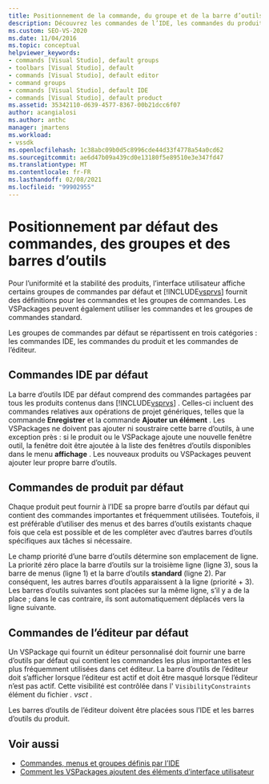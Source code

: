 ```yaml
---
title: Positionnement de la commande, du groupe et de la barre d’outils par défaut | Microsoft Docs
description: Découvrez les commandes de l’IDE, les commandes du produit et les commandes de l’éditeur, que l’interface utilisateur de Visual Studio affiche par défaut.
ms.custom: SEO-VS-2020
ms.date: 11/04/2016
ms.topic: conceptual
helpviewer_keywords:
- commands [Visual Studio], default groups
- toolbars [Visual Studio], default
- commands [Visual Studio], default editor
- command groups
- commands [Visual Studio], default IDE
- commands [Visual Studio], default product
ms.assetid: 35342110-d639-4577-8367-00b21dcc6f07
author: acangialosi
ms.author: anthc
manager: jmartens
ms.workload:
- vssdk
ms.openlocfilehash: 1c38abc09b0d5c8996cde44d33f4778a54a0cd62
ms.sourcegitcommit: ae6d47b09a439cd0e13180f5e89510e3e347fd47
ms.translationtype: MT
ms.contentlocale: fr-FR
ms.lasthandoff: 02/08/2021
ms.locfileid: "99902955"
---
```

# <a name="default-command-group-and-toolbar-placement"></a>Positionnement par défaut des commandes, des groupes et des barres d’outils
Pour l’uniformité et la stabilité des produits, l’interface utilisateur affiche certains groupes de commandes par défaut et [!INCLUDE[vsprvs](../../code-quality/includes/vsprvs_md.md)] fournit des définitions pour les commandes et les groupes de commandes. Les VSPackages peuvent également utiliser les commandes et les groupes de commandes standard.

 Les groupes de commandes par défaut se répartissent en trois catégories : les commandes IDE, les commandes du produit et les commandes de l’éditeur.

## <a name="default-ide-commands"></a>Commandes IDE par défaut
 La barre d’outils IDE par défaut comprend des commandes partagées par tous les produits contenus dans [!INCLUDE[vsprvs](../../code-quality/includes/vsprvs_md.md)] . Celles-ci incluent des commandes relatives aux opérations de projet génériques, telles que la commande **Enregistrer** et la commande **Ajouter un élément** . Les VSPackages ne doivent pas ajouter ni soustraire cette barre d’outils, à une exception près : si le produit ou le VSPackage ajoute une nouvelle fenêtre outil, la fenêtre doit être ajoutée à la liste des fenêtres d’outils disponibles dans le menu **affichage** . Les nouveaux produits ou VSPackages peuvent ajouter leur propre barre d’outils.

## <a name="default-product-commands"></a>Commandes de produit par défaut
 Chaque produit peut fournir à l’IDE sa propre barre d’outils par défaut qui contient des commandes importantes et fréquemment utilisées. Toutefois, il est préférable d’utiliser des menus et des barres d’outils existants chaque fois que cela est possible et de les compléter avec d’autres barres d’outils spécifiques aux tâches si nécessaire.

 Le champ priorité d’une barre d’outils détermine son emplacement de ligne. La priorité zéro place la barre d’outils sur la troisième ligne (ligne 3), sous la barre de menus (ligne 1) et la barre d’outils **standard** (ligne 2). Par conséquent, les autres barres d’outils apparaissent à la ligne (priorité + 3). Les barres d’outils suivantes sont placées sur la même ligne, s’il y a de la place ; dans le cas contraire, ils sont automatiquement déplacés vers la ligne suivante.

## <a name="default-editor-commands"></a>Commandes de l’éditeur par défaut
 Un VSPackage qui fournit un éditeur personnalisé doit fournir une barre d’outils par défaut qui contient les commandes les plus importantes et les plus fréquemment utilisées dans cet éditeur. La barre d’outils de l’éditeur doit s’afficher lorsque l’éditeur est actif et doit être masqué lorsque l’éditeur n’est pas actif. Cette visibilité est contrôlée dans l' `VisibilityConstraints` élément du fichier *. vsct* .

 Les barres d’outils de l’éditeur doivent être placées sous l’IDE et les barres d’outils du produit.

## <a name="see-also"></a>Voir aussi
- [Commandes, menus et groupes définis par l’IDE](../../extensibility/internals/ide-defined-commands-menus-and-groups.md)
- [Comment les VSPackages ajoutent des éléments d’interface utilisateur](../../extensibility/internals/how-vspackages-add-user-interface-elements.md)
